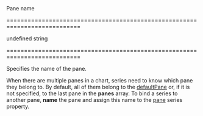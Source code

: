<!--**
/*-------------------------------------------
    Auto-generated file. Do not modify.
-------------------------------------------

**-->
<!--d-->Pane name<!--/d-->
===========================================================================
<!--default-->undefined<!--/default-->
<!--type-->string<!--/type-->
===========================================================================

<!--shortDescription-->
Specifies the name of the pane.
<!--/shortDescription-->

<!--fullDescription-->
When there are multiple panes in a chart, series need to know which pane they belong to. By default, all of them belong to the [defaultPane](/Documentation/ApiReference/Data_Visualization_Widgets/dxChart/Configuration/#defaultPane) or, if it is not specified, to the last pane in the **panes** array. To bind a series to another pane, **name** the pane and assign this name to the [pane](/Documentation/ApiReference/Data_Visualization_Widgets/dxChart/Configuration/series/#pane) series property.
<!--/fullDescription-->